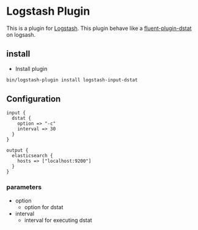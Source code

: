 # Logstash Plugin

This is a plugin for [Logstash](https://github.com/elastic/logstash). This plugin behave like a [fluent-plugin-dstat](https://github.com/shun0102/fluent-plugin-dstat) on logsash.


## install

- Install plugin
```sh
bin/logstash-plugin install logstash-input-dstat
```

## Configuration

```
input {
  dstat {
    option => "-c"
    interval => 30
  }
}

output {
  elasticsearch {
    hosts => ["localhost:9200"]
  }
}
```

### parameters

* option
    * option for dstat
* interval
    * interval for executing dstat
